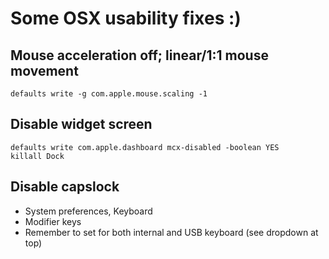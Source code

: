 Some OSX usability fixes :)
===========================

## Mouse acceleration off; linear/1:1 mouse movement
    defaults write -g com.apple.mouse.scaling -1

## Disable widget screen
    defaults write com.apple.dashboard mcx-disabled -boolean YES
    killall Dock

## Disable capslock
- System preferences, Keyboard
- Modifier keys
- Remember to set for both internal and USB keyboard (see dropdown at top)